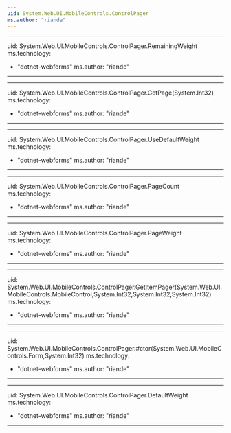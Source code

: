 ```yaml
---
uid: System.Web.UI.MobileControls.ControlPager
ms.author: "riande"
---
```


---
uid: System.Web.UI.MobileControls.ControlPager.RemainingWeight
ms.technology: 
  - "dotnet-webforms"
ms.author: "riande"
---

---
uid: System.Web.UI.MobileControls.ControlPager.GetPage(System.Int32)
ms.technology: 
  - "dotnet-webforms"
ms.author: "riande"
---

---
uid: System.Web.UI.MobileControls.ControlPager.UseDefaultWeight
ms.technology: 
  - "dotnet-webforms"
ms.author: "riande"
---

---
uid: System.Web.UI.MobileControls.ControlPager.PageCount
ms.technology: 
  - "dotnet-webforms"
ms.author: "riande"
---

---
uid: System.Web.UI.MobileControls.ControlPager.PageWeight
ms.technology: 
  - "dotnet-webforms"
ms.author: "riande"
---

---
uid: System.Web.UI.MobileControls.ControlPager.GetItemPager(System.Web.UI.MobileControls.MobileControl,System.Int32,System.Int32,System.Int32)
ms.technology: 
  - "dotnet-webforms"
ms.author: "riande"
---

---
uid: System.Web.UI.MobileControls.ControlPager.#ctor(System.Web.UI.MobileControls.Form,System.Int32)
ms.technology: 
  - "dotnet-webforms"
ms.author: "riande"
---

---
uid: System.Web.UI.MobileControls.ControlPager.DefaultWeight
ms.technology: 
  - "dotnet-webforms"
ms.author: "riande"
---
